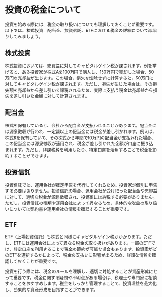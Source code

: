 # 投資の税金について

投資を始める際には、税金の取り扱いについても理解しておくことが重要です。以下では、株式投資、配当金、投資信託、ETFにおける税金の詳細について深堀りしてみましょう。

## 株式投資

株式投資においては、売買益に対してキャピタルゲイン税が課されます。例を挙げると、ある投資家が株式Aを100万円で購入し、150万円で売却した場合、50万円の売却益が生じます。この場合、損失を控除せずに計算すると、50万円に対してキャピタルゲイン税が課されます。ただし、損失が生じた場合は、その損失額を売却益から差し引いて課税されるため、実際に支払う税金は売却益から損失を差し引いた金額に対して計算されます。

## 配当金

株式を保有していると、会社から配当金が支払われることがあります。配当金には源泉徴収が行われ、一定額以上の配当金には税金が差し引かれます。例えば、株式Bを保有していて、その株式から年間で10万円の配当金が支払われた場合、この配当金には源泉徴収が適用され、税金が差し引かれた金額が口座に振り込まれます。ただし、非課税枠を利用したり、特定口座を活用することで税金を節約することができます。

## 投資信託

投資信託では、運用会社が確定申告を代行してくれるため、投資家が個別に申告する必要はありません。投資信託の場合、運用会社が受け取った配当金や売却益に対して、適切な税金が源泉徴収され、投資家には納税する必要がありません。ただし、投資信託の種類や運用会社によって異なるため、具体的な税金の取り扱いについては契約書や運用会社の情報を確認することが重要です。

## ETF

ETF（上場投資信託）も株式と同様にキャピタルゲイン税がかかります。ただし、ETFには運用会社によって異なる税金の取り扱いがあります。一部のETFでは、特定口座を利用することで税金の節約が可能な場合もあります。投資家がどのETFを選択するかによって、税金の支払いに影響が出るため、詳細な情報を確認しておくことが重要です。

投資を行う際には、税金のルールを理解し、適切に対処することが資産形成にとって重要です。税金に関する疑問や不明点がある場合は、税理士や専門家に相談することをおすすめします。税金をしっかり管理することで、投資収益を最大化し、効果的な資産形成を目指すことができます。
